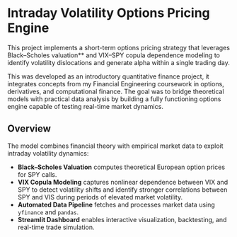 # Intraday Volatility Options Pricing Engine

This project implements a short-term options pricing strategy that leverages Black–Scholes valuation** and VIX–SPY copula dependence modeling to identify volatility dislocations and generate alpha within a single trading day.

This was developed as an introductory quantitative finance project, it integrates concepts from my Financial Engineering coursework in options, derivatives, and computational finance. The goal was to bridge theoretical models with practical data analysis by building a fully functioning options engine capable of testing real-time market dynamics.

## Overview

The model combines financial theory with empirical market data to exploit intraday volatility dynamics:

- **Black–Scholes Valuation** computes theoretical European option prices for SPY calls.
- **VIX Copula Modeling** captures nonlinear dependence between VIX and SPY to detect volatility shifts and identify stronger correlations between SPY and VIS during periods of elevated market volatility.
- **Automated Data Pipeline** fetches and processes market data using `yfinance` and `pandas`.
- **Streamlit Dashboard** enables interactive visualization, backtesting, and real-time trade simulation.

